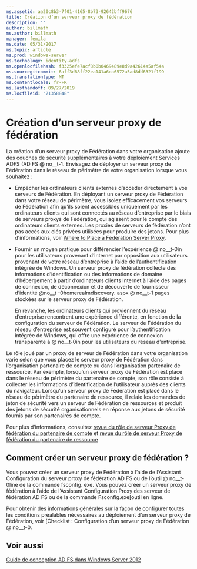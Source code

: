 ```yaml
---
ms.assetid: aa20c8b3-7f01-4165-8b73-92642bff9676
title: Création d’un serveur proxy de fédération
description: ''
author: billmath
ms.author: billmath
manager: femila
ms.date: 05/31/2017
ms.topic: article
ms.prod: windows-server
ms.technology: identity-adfs
ms.openlocfilehash: f3325efe7acf8b0b0469489e8d9a42614a5af54a
ms.sourcegitcommit: 6aff3d88ff22ea141a6ea6572a5ad8dd6321f199
ms.translationtype: MT
ms.contentlocale: fr-FR
ms.lasthandoff: 09/27/2019
ms.locfileid: "71358848"
---
```

# <a name="when-to-create-a-federation-server-proxy"></a>Création d’un serveur proxy de fédération

La création d’un serveur proxy de Fédération dans votre organisation ajoute des couches de sécurité supplémentaires à votre déploiement Services ADFS \(AD FS @ no__t-1. Envisagez de déployer un serveur proxy de Fédération dans le réseau de périmètre de votre organisation lorsque vous souhaitez :  
  
-   Empêcher les ordinateurs clients externes d’accéder directement à vos serveurs de Fédération. En déployant un serveur proxy de Fédération dans votre réseau de périmètre, vous isolez efficacement vos serveurs de Fédération afin qu’ils soient accessibles uniquement par les ordinateurs clients qui sont connectés au réseau d’entreprise par le biais de serveurs proxys de Fédération, qui agissent pour le compte des ordinateurs clients externes. Les proxies de serveurs de fédération n’ont pas accès aux clés privées utilisées pour produire des jetons. Pour plus d'informations, voir [Where to Place a Federation Server Proxy](Where-to-Place-a-Federation-Server-Proxy.md).  
  
-   Fournir un moyen pratique pour différencier l’expérience @ no__t-0in pour les utilisateurs provenant d’Internet par opposition aux utilisateurs provenant de votre réseau d’entreprise à l’aide de l’authentification intégrée de Windows. Un serveur proxy de fédération collecte des informations d’identification ou des informations de domaine d’hébergement à partir d’ordinateurs clients Internet à l’aide des pages de connexion, de déconnexion et de découverte de fournisseur d’identité @no__t -0homerealmdiscovery. aspx @ no__t-1 pages stockées sur le serveur proxy de Fédération.  
  
    En revanche, les ordinateurs clients qui proviennent du réseau d’entreprise rencontrent une expérience différente, en fonction de la configuration du serveur de Fédération. Le serveur de Fédération du réseau d’entreprise est souvent configuré pour l’authentification intégrée de Windows, qui offre une expérience de connexion transparente à @ no__t-0in pour les utilisateurs du réseau d’entreprise.  
  
Le rôle joué par un proxy de serveur de Fédération dans votre organisation varie selon que vous placez le serveur proxy de Fédération dans l’organisation partenaire de compte ou dans l’organisation partenaire de ressource. Par exemple, lorsqu’un serveur proxy de Fédération est placé dans le réseau de périmètre du partenaire de compte, son rôle consiste à collecter les informations d’identification de l’utilisateur auprès des clients du navigateur. Lorsqu’un serveur proxy de Fédération est placé dans le réseau de périmètre du partenaire de ressource, il relaie les demandes de jeton de sécurité vers un serveur de Fédération de ressources et produit des jetons de sécurité organisationnels en réponse aux jetons de sécurité fournis par son partenaires de compte.  
  
Pour plus d’informations, consultez [revue du rôle de serveur Proxy de fédération du partenaire de compte](Review-the-Role-of-the-Federation-Server-Proxy-in-the-Account-Partner.md) et [revue du rôle de serveur Proxy de fédération du partenaire de ressource](Review-the-Role-of-the-Federation-Server-Proxy-in-the-Resource-Partner.md)  
  
## <a name="how-to-create-a-federation-server-proxy"></a>Comment créer un serveur proxy de fédération ?  
Vous pouvez créer un serveur proxy de Fédération à l’aide de l’Assistant Configuration du serveur proxy de fédération AD FS ou de l’outil @ no__t-0line de la commande fsconfig. exe. Vous pouvez créer un serveur proxy de fédération à l’aide de l’Assistant Configuration Proxy des serveur de fédération AD FS ou de la commande Fsconfig.exe[outil en ligne.  
  
Pour obtenir des informations générales sur la façon de configurer toutes les conditions préalables nécessaires au déploiement d’un serveur proxy de Fédération, voir [Checklist : Configuration d’un serveur proxy de Fédération @ no__t-0.  
  
## <a name="see-also"></a>Voir aussi
[Guide de conception AD FS dans Windows Server 2012](AD-FS-Design-Guide-in-Windows-Server-2012.md)
